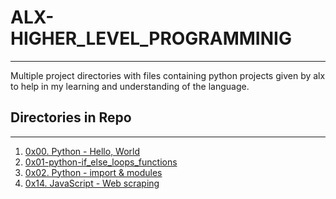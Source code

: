 # ALX-HIGHER_LEVEL_PROGRAMMINIG
---

Multiple project directories with files containing python projects given by alx to help in my learning and understanding of the language.

## Directories in Repo
---
1. [0x00. Python - Hello, World](https://github.com/Code-Addict01/alx-higher_level_programming/tree/master/0x00-python-hello_world)
2. [0x01-python-if_else_loops_functions](https://github.com/Code-Addict01/alx-higher_level_programming/tree/master/0x01-python-if_else_loops_functions)
3. [0x02. Python - import & modules](https://github.com/Code-Addict01/alx-higher_level_programming/tree/master/0x02-python-import_modules)
4. [0x14. JavaScript - Web scraping](https://github.com/Code-Addict01/alx-higher_level_programming/tree/master/0x14-javascript-web_scraping)
